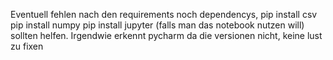 Eventuell fehlen nach den requirements noch dependencys, 
pip install csv
pip install numpy
pip install jupyter
(falls man das notebook nutzen will)
sollten helfen. Irgendwie erkennt pycharm da die versionen nicht, keine lust zu fixen

